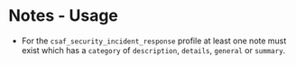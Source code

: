 # Notes - Usage

* For the `csaf_security_incident_response` profile at least one note must exist which has a `category` of `description`, `details`, `general` or `summary`.
